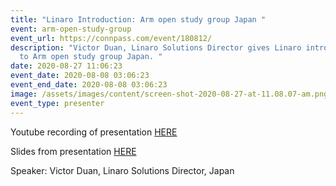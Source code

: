 ```yaml
---
title: "Linaro Introduction: Arm open study group Japan "
event: arm-open-study-group
event_url: https://connpass.com/event/180812/
description: "Victor Duan, Linaro Solutions Director gives Linaro introduction
  to Arm open study group Japan. "
date: 2020-08-27 11:06:23
event_date: 2020-08-08 03:06:23
event_end_date: 2020-08-08 03:06:23
image: /assets/images/content/screen-shot-2020-08-27-at-11.08.07-am.png
event_type: presenter
---
```

Youtube recording of presentation [HERE](https://youtu.be/3pfjrIyjhBc?t=13773) 

Slides from presentation [HERE](https://docs.google.com/presentation/d/10HaarvDlVf1rd696PlCop594RCCqkqGDwqnBBM5SHNM/edit#slide=id.g8da51bfb54_0_72) 

Speaker: Victor Duan, Linaro Solutions Director, Japan